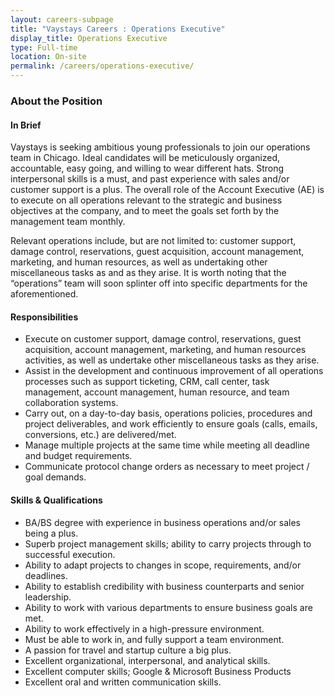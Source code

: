 ```yaml
---
layout: careers-subpage
title: "Vaystays Careers : Operations Executive"
display_title: Operations Executive
type: Full-time
location: On-site
permalink: /careers/operations-executive/
---
```


### About the Position

#### In Brief

Vaystays is seeking ambitious young professionals to join our operations team in Chicago. Ideal candidates will be meticulously organized, accountable, easy going, and willing to wear different hats. Strong interpersonal skills is a must, and past experience with sales and/or customer support is a plus.
The overall role of the Account Executive (AE) is to execute on all operations relevant to the strategic and business objectives at the company, and to meet the goals set forth by the management team monthly.

Relevant operations include, but are not limited to: customer support, damage control, reservations, guest acquisition, account management, marketing, and human resources, as well as undertaking other miscellaneous tasks as and as they arise. It is worth noting that the “operations” team will soon splinter off into specific departments for the aforementioned.

#### Responsibilities
* Execute on customer support, damage control, reservations, guest acquisition, account management, marketing, and human resources activities, as well as undertake other miscellaneous tasks as they arise.
* Assist in the development and continuous improvement of all operations processes such as support ticketing, CRM, call center, task management, account management, human resource, and team collaboration systems.
* Carry out, on a day-to-day basis, operations policies, procedures and project deliverables, and work efficiently to ensure goals (calls, emails, conversions, etc.) are delivered/met.
* Manage multiple projects at the same time while meeting all deadline and budget requirements.
* Communicate protocol change orders as necessary to meet project / goal demands.

#### Skills & Qualifications
* BA/BS degree with experience in business operations and/or sales being a plus.
* Superb project management skills; ability to carry projects through to successful execution.
* Ability to adapt projects to changes in scope, requirements, and/or deadlines.
* Ability to establish credibility with business counterparts and senior leadership.
* Ability to work with various departments to ensure business goals are met.
* Ability to work effectively in a high-pressure environment.
* Must be able to work in, and fully support a team environment.
* A passion for travel and startup culture a big plus.
* Excellent organizational, interpersonal, and analytical skills.
* Excellent computer skills; Google & Microsoft Business Products
* Excellent oral and written communication skills.
